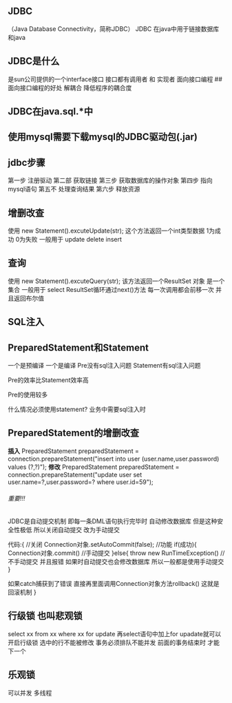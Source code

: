 ## JDBC 
（Java Database Connectivity，简称JDBC）
JDBC 在java中用于链接数据库和java

## JDBC是什么
是sun公司提供的一个interface接口
接口都有调用者 和 实现者
面向接口编程
##面向接口编程的好处
 解耦合 降低程序的耦合度

## JDBC在java.sql.*中 

## 使用mysql需要下载mysql的JDBC驱动包(.jar)

## jdbc步骤
第一步 注册驱动
第二部 获取链接
第三步 获取数据库的操作对象
第四步 指向mysql语句
第五不 处理查询结果
第六步 释放资源


## 增删改查
 使用 new Statement().excuteUpdate(str);
这个方法返回一个int类型数据 1为成功 0为失败
一般用于 update delete insert
 
## 查询
使用 new Statement().excuteQuery(str);
该方法返回一个ResultSet 对象 是一个集合
一般用于 select
ResultSet循环通过next()方法 每一次调用都会前移一次 并且返回布尔值

## SQL注入

## PreparedStatement和Statement
一个是预编译 一个是编译
Pre没有sql注入问题
Statement有sql注入问题

Pre的效率比Statement效率高

Pre的使用较多

什么情况必须使用statement?
业务中需要sql注入时


## PreparedStatement的增删改查
**插入**
PreparedStatement preparedStatement = connection.prepareStatement("insert into user (user.name,user.password) values (?,?)");
**修改**
PreparedStatement preparedStatement = connection.prepareStatement("update user set user.name=?,user.password=? where user.id=59");


###### 重要!!!
JDBC是自动提交机制 即每一条DML语句执行完毕时 自动修改数据库 但是这种安全性极低
所以关闭自动提交 改为手动提交

  代码:{
//关闭
  Connection对象.setAutoCommit(false);
//功能
   if(成功){
    Connection对象.commit() //手动提交
   }else{
  throw new RunTimeException() // 不手动提交 并且报错  如果时自动提交也会修改数据库 所以一般都是使用手动提交   
}

如果catch捕获到了错误 直接再里面调用Connection对象方法rollback() 这就是回滚机制
}


## 行级锁 也叫悲观锁
select xx from xx where xx for update 再select语句中加上for upadate就可以开启行级锁 选中的行不能被修改
事务必须排队不能并发 前面的事务结束时 才能下一个

## 乐观锁 
可以并发 多线程
